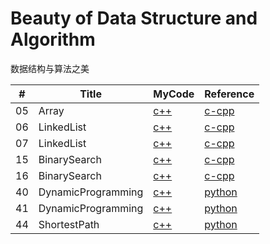 Beauty of Data Structure and Algorithm
===
数据结构与算法之美


| # | Title | MyCode | Reference |
|---| ----- | ------ | --------- |
|05| Array | [c++](05_Array)|[c-cpp](https://github.com/wangzheng0822/algo/tree/master/c-cpp/05_array)|
|06| LinkedList | [c++](06_LinkedList)|[c-cpp](https://github.com/wangzheng0822/algo/tree/master/c-cpp/06_linkedlist)|
|07| LinkedList | [c++](06_LinkedList)|[c-cpp](https://github.com/wangzheng0822/algo/tree/master/c-cpp/07_linkedlist)|
|15| BinarySearch | [c++](15_BinarySearch)|[c-cpp](https://github.com/wangzheng0822/algo/tree/master/c-cpp/15_bsearch)|
|16| BinarySearch | [c++](16_BinarySearch)|[c-cpp](https://github.com/wangzheng0822/algo/tree/master/c-cpp/16_bsearch)|
|40| DynamicProgramming | [c++](40_DynamicProgramming)|[python](https://github.com/wangzheng0822/algo/tree/master/python/40_dynamic_programming)|
|41| DynamicProgramming | [c++](41_DynamicProgramming)|[python](https://github.com/wangzheng0822/algo/tree/master/python/41_dynamic_programming)|
|44| ShortestPath | [c++](44_ShortestPath)|[python](https://github.com/wangzheng0822/algo/tree/master/python/44_shortest_path)|